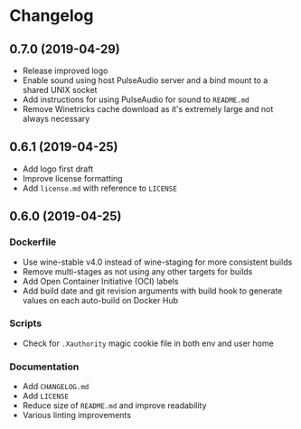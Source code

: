 # Changelog

## 0.7.0 (2019-04-29)

* Release improved logo
* Enable sound using host PulseAudio server and a bind mount to a shared UNIX socket
* Add instructions for using PulseAudio for sound to `README.md`
* Remove Winetricks cache download as it's extremely large and not always necessary

## 0.6.1 (2019-04-25)

* Add logo first draft
* Improve license formatting
* Add `license.md` with reference to `LICENSE`

## 0.6.0 (2019-04-25)

### Dockerfile

* Use wine-stable v4.0 instead of wine-staging for more consistent builds
* Remove multi-stages as not using any other targets for builds
* Add Open Container Initiative (OCI) labels
* Add build date and git revision arguments with build hook to generate values on each auto-build on Docker Hub

### Scripts

* Check for `.Xauthority` magic cookie file in both env and user home

### Documentation

* Add `CHANGELOG.md`
* Add `LICENSE`
* Reduce size of `README.md` and improve readability
* Various linting improvements
